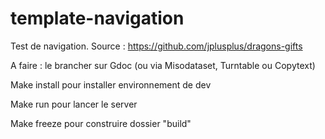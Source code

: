 template-navigation
===================

Test de navigation. Source : https://github.com/jplusplus/dragons-gifts

A faire : le brancher sur Gdoc (ou via Misodataset, Turntable ou Copytext)

Make install pour installer environnement de dev

Make run pour lancer le server

Make freeze pour construire dossier "build"
